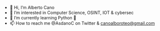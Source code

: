 - 👋 Hi, I’m Alberto Cano
- 👀 I’m interested in Computer Science, OSINT, IOT & cybersec 
- 🌱 I’m currently learning Python 🐍
- 📫 How to reach me @AsdanoC on Twitter & canoalboroteo@gmail.com
